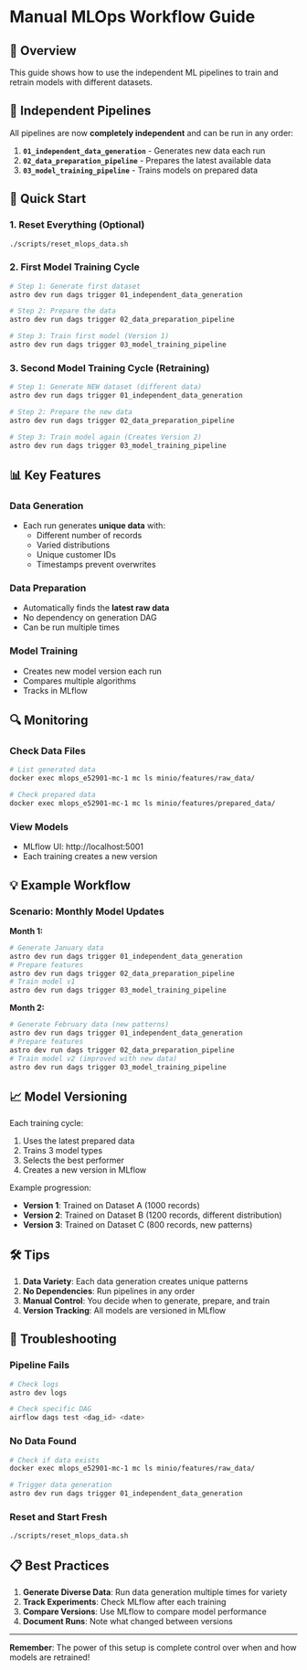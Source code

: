 # Manual MLOps Workflow Guide

## 🎯 Overview

This guide shows how to use the independent ML pipelines to train and retrain models with different datasets.

## 🔄 Independent Pipelines

All pipelines are now **completely independent** and can be run in any order:

1. **`01_independent_data_generation`** - Generates new data each run
2. **`02_data_preparation_pipeline`** - Prepares the latest available data
3. **`03_model_training_pipeline`** - Trains models on prepared data

## 🚀 Quick Start

### 1. Reset Everything (Optional)
```bash
./scripts/reset_mlops_data.sh
```

### 2. First Model Training Cycle

```bash
# Step 1: Generate first dataset
astro dev run dags trigger 01_independent_data_generation

# Step 2: Prepare the data
astro dev run dags trigger 02_data_preparation_pipeline

# Step 3: Train first model (Version 1)
astro dev run dags trigger 03_model_training_pipeline
```

### 3. Second Model Training Cycle (Retraining)

```bash
# Step 1: Generate NEW dataset (different data)
astro dev run dags trigger 01_independent_data_generation

# Step 2: Prepare the new data
astro dev run dags trigger 02_data_preparation_pipeline

# Step 3: Train model again (Creates Version 2)
astro dev run dags trigger 03_model_training_pipeline
```

## 📊 Key Features

### Data Generation
- Each run generates **unique data** with:
  - Different number of records
  - Varied distributions
  - Unique customer IDs
  - Timestamps prevent overwrites

### Data Preparation
- Automatically finds the **latest raw data**
- No dependency on generation DAG
- Can be run multiple times

### Model Training
- Creates new model version each run
- Compares multiple algorithms
- Tracks in MLflow

## 🔍 Monitoring

### Check Data Files
```bash
# List generated data
docker exec mlops_e52901-mc-1 mc ls minio/features/raw_data/

# Check prepared data
docker exec mlops_e52901-mc-1 mc ls minio/features/prepared_data/
```

### View Models
- MLflow UI: http://localhost:5001
- Each training creates a new version

## 💡 Example Workflow

### Scenario: Monthly Model Updates

**Month 1:**
```bash
# Generate January data
astro dev run dags trigger 01_independent_data_generation
# Prepare features
astro dev run dags trigger 02_data_preparation_pipeline
# Train model v1
astro dev run dags trigger 03_model_training_pipeline
```

**Month 2:**
```bash
# Generate February data (new patterns)
astro dev run dags trigger 01_independent_data_generation
# Prepare features
astro dev run dags trigger 02_data_preparation_pipeline
# Train model v2 (improved with new data)
astro dev run dags trigger 03_model_training_pipeline
```

## 📈 Model Versioning

Each training cycle:
1. Uses the latest prepared data
2. Trains 3 model types
3. Selects the best performer
4. Creates a new version in MLflow

Example progression:
- **Version 1**: Trained on Dataset A (1000 records)
- **Version 2**: Trained on Dataset B (1200 records, different distribution)
- **Version 3**: Trained on Dataset C (800 records, new patterns)

## 🛠️ Tips

1. **Data Variety**: Each data generation creates unique patterns
2. **No Dependencies**: Run pipelines in any order
3. **Manual Control**: You decide when to generate, prepare, and train
4. **Version Tracking**: All models are versioned in MLflow

## 🔧 Troubleshooting

### Pipeline Fails
```bash
# Check logs
astro dev logs

# Check specific DAG
airflow dags test <dag_id> <date>
```

### No Data Found
```bash
# Check if data exists
docker exec mlops_e52901-mc-1 mc ls minio/features/raw_data/

# Trigger data generation
astro dev run dags trigger 01_independent_data_generation
```

### Reset and Start Fresh
```bash
./scripts/reset_mlops_data.sh
```

## 📋 Best Practices

1. **Generate Diverse Data**: Run data generation multiple times for variety
2. **Track Experiments**: Check MLflow after each training
3. **Compare Versions**: Use MLflow to compare model performance
4. **Document Runs**: Note what changed between versions

---

**Remember**: The power of this setup is complete control over when and how models are retrained! 